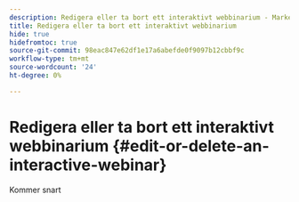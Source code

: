 ```yaml
---
description: Redigera eller ta bort ett interaktivt webbinarium - Marketo Docs - produktdokumentation
title: Redigera eller ta bort ett interaktivt webbinarium
hide: true
hidefromtoc: true
source-git-commit: 98eac847e62df1e17a6abefde0f9097b12cbbf9c
workflow-type: tm+mt
source-wordcount: '24'
ht-degree: 0%

---
```


# Redigera eller ta bort ett interaktivt webbinarium {#edit-or-delete-an-interactive-webinar}

Kommer snart
